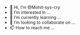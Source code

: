 - 👋 Hi, I’m @Mohit-sys-cry
- 👀 I’m interested in ...
- 🌱 I’m currently learning ...
- 💞️ I’m looking to collaborate on ...
- 📫 How to reach me ...

<!---
Mohit-sys-cry/Mohit-sys-cry is a ✨ special ✨ repository because its `README.md` (this file) appears on your GitHub profile.
You can click the Preview link to take a look at your changes.
--->
